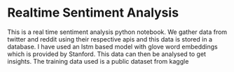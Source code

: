 # Realtime Sentiment Analysis
This is a real time sentiment analysis python notebook. We gather data from twitter and reddit using their respective apis and this data is stored in a database.
I have used an lstm based model with glove word embeddings which is provided by Stanford.
This data can then be analysed to get insights. The training data used is a public dataset from kaggle
